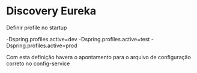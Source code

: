 # Discovery Eureka

Definir profile no startup

-Dspring.profiles.active=dev
-Dspring.profiles.active=test
-Dspring.profiles.active=prod

Com esta definição havera o apontamento para o arquivo de configuração
correto no config-service